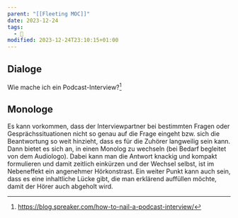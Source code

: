 ```yaml
---
parent: "[[Fleeting MOC]]"
date: 2023-12-24
tags:
  - 🦠
modified: 2023-12-24T23:10:15+01:00
---
```


## Dialoge

Wie mache ich ein Podcast-Interview?[^1] 

## Monologe
Es kann vorkommen, dass der Interviewpartner bei bestimmten Fragen oder Gesprächssituationen nicht so genau auf die Frage eingeht bzw. sich die Beantwortung so weit hinzieht, dass es für die Zuhörer langweilig sein kann. Dann bietet es sich an, in einen Monolog zu wechseln (bei Bedarf begleitet von dem Audiologo). Dabei kann man die Antwort knackig und kompakt formulieren und damit zeitlich einkürzen und der Wechsel selbst, ist im Nebeneffekt ein angenehmer Hörkonstrast. Ein weiter Punkt kann auch sein, dass es eine  inhaltliche Lücke gibt, die man erklärend auffüllen möchte, damit der Hörer auch abgeholt wird.

[^1]: https://blog.spreaker.com/how-to-nail-a-podcast-interview/
